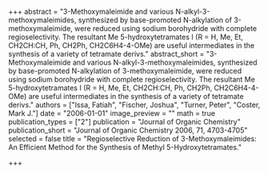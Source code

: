 +++
abstract = "3-Methoxymaleimide and various N-alkyl-3-methoxymaleimides, synthesized by base-promoted N-alkylation of 3-methoxymaleimide, were reduced using sodium borohydride with complete regioselectivity.  The resultant Me 5-hydroxytetramates I (R = H, Me, Et, CH2CH:CH, Ph, CH2Ph, CH2C6H4-4-OMe) are useful intermediates in the synthesis of a variety of tetramate derivs."
abstract_short = "3-Methoxymaleimide and various N-alkyl-3-methoxymaleimides, synthesized by base-promoted N-alkylation of 3-methoxymaleimide, were reduced using sodium borohydride with complete regioselectivity.  The resultant Me 5-hydroxytetramates I (R = H, Me, Et, CH2CH:CH, Ph, CH2Ph, CH2C6H4-4-OMe) are useful intermediates in the synthesis of a variety of tetramate derivs."
authors = ["Issa, Fatiah", "Fischer, Joshua", "Turner, Peter", "Coster, Mark J."]
date = "2006-01-01"
image_preview = ""
math = true
publication_types = ["2"]
publication = "Journal of Organic Chemistry"
publication_short = "Journal of Organic Chemistry 2006, 71, 4703-4705"
selected = false
title = "Regioselective Reduction of 3-Methoxymaleimides: An Efficient Method for the Synthesis of Methyl 5-Hydroxytetramates."


+++